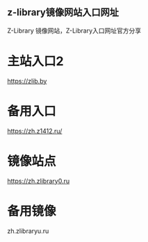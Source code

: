 ## z-library镜像网站入口网址
Z-Library 镜像网站，Z-Library入口网址官方分享
# 主站入口2
https://zlib.by

# 备用入口
https://zh.z1412.ru/

# 镜像站点
https://zh.zlibrary0.ru

# 备用镜像
zh.zlibraryu.ru
